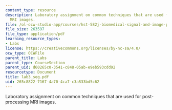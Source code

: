 ```yaml
---
content_type: resource
description: Laboratory assignment on common techniques that are used for post-processing
  MRI images.
file: /ol-ocw-studio-app/courses/hst-582j-biomedical-signal-and-image-processing-spring-2007/265c882271674a704ca7c3a833bd5c62_lab3_seg.pdf
file_size: 263597
file_type: application/pdf
learning_resource_types:
- Labs
license: https://creativecommons.org/licenses/by-nc-sa/4.0/
ocw_type: OCWFile
parent_title: Labs
parent_type: CourseSection
parent_uid: d60265c0-3541-c848-05ab-e9eb593cdd92
resourcetype: Document
title: lab3_seg.pdf
uid: 265c8822-7167-4a70-4ca7-c3a833bd5c62
---
```

Laboratory assignment on common techniques that are used for post-processing MRI images.